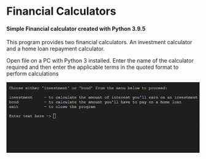 # Financial Calculators
#### Simple Financial calculator created with Python 3.9.5

This program provides two financial calculators. An investment calculator and a home loan repayment calculator.

Open file on a PC with Python 3 installed. Enter the name of the calculator required and then enter the applicable terms in the quoted 
format to perform calculations 

<img src="Screenshot 2023-03-22 145551.png" alt="terminal screenshot">
